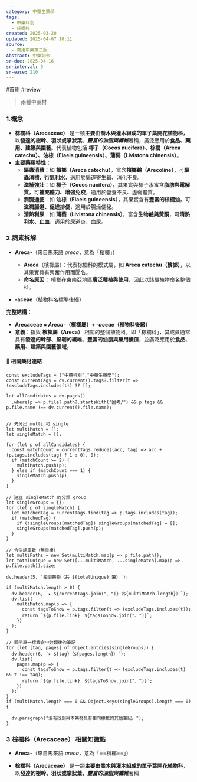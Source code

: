 ```yaml
---
category: 中藥生藥學
tags:
  - 中藥科別
  - 棕櫚科
created: 2025-03-20
updated: 2025-04-07 10:11
source:
  - 常用中藥第二版
Abstract: 中藥詞卡
sr-due: 2025-04-16
sr-interval: 9
sr-ease: 210
---
```

#首刷 #review 
>兩種中藥材
### 1.概念
- **棕櫚科（Arecaceae）** 是一類**主要由喬木與灌木組成的單子葉開花植物科**，以**發達的樹幹、羽狀或掌狀葉、*豐富的油脂與纖維***著稱，廣泛應用於**食品、藥用、建築與園藝**。代表植物包括 **椰子（Cocos nucifera）、棕櫚（Areca catechu）、油棕（Elaeis guineensis）、蒲葵（Livistona chinensis）**。  
- **主要藥用特性：**  
  - **驅蟲消積**：如 **檳榔（Areca catechu）**，富含**檳榔鹼（Arecoline）**，可**驅蟲消積、行氣利水**，適用於腸道寄生蟲、消化不良。  
  - **滋補強壯**：如 **椰子（Cocos nucifera）**，其果實與椰子水富含**脂肪與電解質**，可**補充體力、增強免疫**，適用於營養不良、虛弱體質。  
  - **潤腸通便**：如 **油棕（Elaeis guineensis）**，其果實含有**豐富的棕櫚油**，可**滋潤腸道、促進排便**，適用於腸燥便秘。  
  - **清熱利尿**：如 **蒲葵（Livistona chinensis）**，富含**生物鹼與黃酮**，可**清熱利水、止血**，適用於尿道炎、血尿。

### 2.詞素拆解
- **Areca-**（來自馬來語 *areca*，意為「檳榔」）  
  - **Areca**（檳榔屬）：代表棕櫚科的模式屬，如 **Areca catechu（檳榔）**，以其果實具有興奮作用而聞名。  
  - **命名原因：** 檳榔在東南亞地區**廣泛種植與使用**，因此以該屬植物命名整個科。  

- **-aceae**（植物科名標準後綴） 

**完整結構：**
- **Arecaceae = *Areca-*（檳榔屬）+ *-aceae*（植物科後綴）**  
- **意義**：指與 **檳榔屬（Areca）** 相關的整個植物科，即「棕櫚科」，其成員通常具有**發達的幹部、堅韌的纖維、豐富的油脂與藥用價值**，並廣泛應用於**食品、藥用、建築與園藝領域**。  

#### 📌 相關藥材連結


```dataviewjs
const excludeTags = ["中藥科別","中藥生藥學"];
const currentTags = dv.current().tags?.filter(t => !excludeTags.includes(t)) ?? [];

let allCandidates = dv.pages()
  .where(p => p.file?.path?.startsWith("國考/") && p.tags && p.file.name !== dv.current().file.name);


// 先分出 multi 和 single
let multiMatch = [];
let singleMatch = [];

for (let p of allCandidates) {
  const matchCount = currentTags.reduce((acc, tag) => acc + (p.tags.includes(tag) ? 1 : 0), 0);
  if (matchCount >= 2) {
    multiMatch.push(p);
  } else if (matchCount === 1) {
    singleMatch.push(p);
  }
}

// 建立 singleMatch 的分類 group
let singleGroups = {};
for (let p of singleMatch) {
  let matchedTag = currentTags.find(tag => p.tags.includes(tag));
  if (matchedTag) {
    if (!singleGroups[matchedTag]) singleGroups[matchedTag] = [];
    singleGroups[matchedTag].push(p);
  }
}

// 合併總筆數（無重複）
let multiPaths = new Set(multiMatch.map(p => p.file.path));
let totalUnique = new Set([...multiMatch, ...singleMatch].map(p => p.file.path)).size;

dv.header(5, `相關藥物（共 ${totalUnique} 筆）`);

if (multiMatch.length > 0) {
  dv.header(6, `▸ ${currentTags.join("、")}（${multiMatch.length}）`);
  dv.list(
    multiMatch.map(p => {
      const tagsToShow = p.tags.filter(t => !excludeTags.includes(t));
      return `${p.file.link}　${tagsToShow.join("、")}`;
    })
  );
}

// 顯示單一標籤命中分類後的筆記
for (let [tag, pages] of Object.entries(singleGroups)) {
  dv.header(6, `▸ ${tag}（${pages.length}）`);
  dv.list(
    pages.map(p => {
      const tagsToShow = p.tags.filter(t => !excludeTags.includes(t) && t !== tag);
      return `${p.file.link}　${tagsToShow.join("、")}`;
    })
  );
}
if (multiMatch.length === 0 && Object.keys(singleGroups).length === 0) {

  dv.paragraph("沒有找到與本藥材具有相同標籤的其他筆記。");
}

```



### 3.棕櫚科（Arecaceae） 相關知識點


- **Areca-**（來自馬來語 *areca*，意為「==檳榔==」）  

- **棕櫚科（Arecaceae）** 是一類**主要由喬木與灌木組成的單子葉開花植物科**，以**發達的樹幹、羽狀或掌狀葉、*豐富的油脂與纖維***著稱
